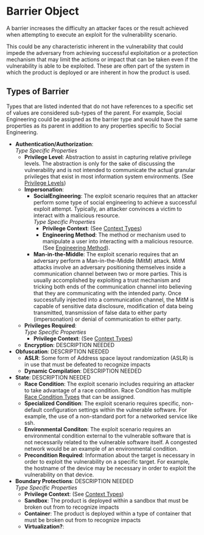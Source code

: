 # Barrier Object

A barrier increases the difficulty an attacker faces or the result achieved when attempting to execute an exploit for the vulnerability scenario. 

This could be any characteristic inherent in the vulnerability that could impede the adversary from achieving successful exploitation or a protection mechanism that may limit the actions or impact that can be taken even if the vulnerability is able to be exploited. These are often part of the system in which the product is deployed or are inherent in how the product is used.

## Types of Barrier
Types that are listed indented that do not have references to a specific set of values are considered sub-types of the parent. For example, Social Engineering could be assigned as the barrier type and would have the same properties as its parent in addition to any properties specific to Social Engineering. 
	
  - **Authentication/Authorization**:<br />
     *Type Specific Properties*
	 - **Privilege Level**: Abstraction to assist in capturing relative privilege levels. The abstraction is only for the sake of discussing the vulnerability and is not intended to communicate the actual granular privileges that exist in most information system environments. (See [Privilege Levels](privilege-level.md))
    - **Impersonation**:
	  - **SocialEngineering**: The exploit scenario requires that an attacker perform some type of social engineering to achieve a successful exploit attempt. Typically, an attacker convinces a victim to interact with a malicious resource.<br />
	  *Type Specific Properties*
	    - **Privilege Context**: (See [Context Types](context-type.md))
	    - **Engineering Method**: The method or mechanism used to manipulate a user into interacting with a malicious resource. (See [Engineering Method](engineering-method-type.md)).
	  - **Man-in-the-Middle**:  The exploit scenario requires that an adversary perform a Man-in-the-Middle (MitM) attack. MitM attacks involve an adversary positioning themselves inside a communication channel between two or more parties. This is usually accomplished by exploiting a trust mechanism and tricking both ends of the communication channel into believing that they are communicating with the intended party. Once successfully injected into a communication channel, the MitM is capable of sensitive data disclosure, modification of data being transmitted, transmission of false data to either party (impersonation) or denial of communication to either party.
	- **Privileges Required**: <br />
	*Type Specific Properties*
	    - **Privilege Context**: (See [Context Types](context-type.md))
	- **Encryption**: DESCRIPTION NEEDED
  - **Obfuscation**: DESCRIPTION NEEDED
    - **ASLR**: Some form of Address space layout randomization (ASLR) is in use that must be defeated to recognize impacts
    - **Dynamic Compilation**:  DESCRIPTION NEEDED
  - **State**:  DESCRIPTION NEEDED
    - **Race Condition**:  The exploit scenario includes requiring an attacker to take advantage of a race condition. Race Condition has multiple [Race Condition Types](race-condition-type.md) that can be assigned. 
    - **Specialized Condition**:  The exploit scenario requires specific, non-default configuration settings within the vulnerable software. For example, the use of a non-standard port for a networked service like ssh.
    - **Environmental Conditon**:  The exploit scenario requires an environmental condition external to the vulnerable software that is not necessarily related to the vulnerable software itself. A congested network would be an example of an environmental condition.
    - **Precondition Required**:  Information about the target is necessary in order to exploit the vulnerability on a specific target. For example, the hostname of the device may be necessary in order to exploit the vulnerability on that device.
  - **Boundary Protections**:  DESCRIPTION NEEDED<br />
  *Type Specific Properties*
    - **Privilege Context**: (See [Context Types](context-type.md))  
    - **Sandbox**:  The product is deployed within a sandbox that must be broken out from to recognize impacts
    - **Container**:  The product is deployed within a type of container that must be broken out from to recognize impacts
    - **Virtualization?**:  


  
